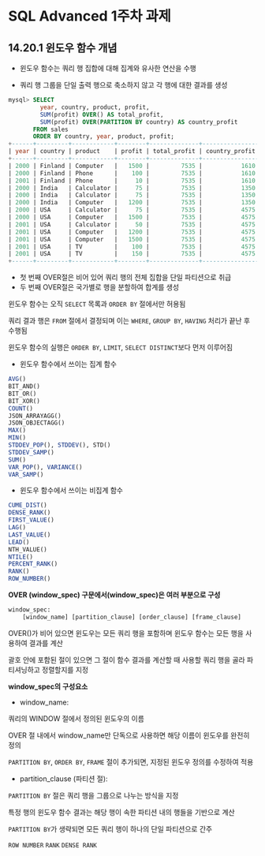 # SQL Advanced 1주차 과제

## 14.20.1 윈도우 함수 개념
- 윈도우 함수는 쿼리 행 집합에 대해 집계와 유사한 연산을 수행

- 쿼리 행 그룹을 단일 출력 행으로 축소하지 않고 각 행에 대한 결과를 생성
```sql
mysql> SELECT
         year, country, product, profit,
         SUM(profit) OVER() AS total_profit,
         SUM(profit) OVER(PARTITION BY country) AS country_profit
       FROM sales
       ORDER BY country, year, product, profit;
+------+---------+------------+--------+--------------+----------------+
| year | country | product    | profit | total_profit | country_profit |
+------+---------+------------+--------+--------------+----------------+
| 2000 | Finland | Computer   |   1500 |         7535 |           1610 |
| 2000 | Finland | Phone      |    100 |         7535 |           1610 |
| 2001 | Finland | Phone      |     10 |         7535 |           1610 |
| 2000 | India   | Calculator |     75 |         7535 |           1350 |
| 2000 | India   | Calculator |     75 |         7535 |           1350 |
| 2000 | India   | Computer   |   1200 |         7535 |           1350 |
| 2000 | USA     | Calculator |     75 |         7535 |           4575 |
| 2000 | USA     | Computer   |   1500 |         7535 |           4575 |
| 2001 | USA     | Calculator |     50 |         7535 |           4575 |
| 2001 | USA     | Computer   |   1200 |         7535 |           4575 |
| 2001 | USA     | Computer   |   1500 |         7535 |           4575 |
| 2001 | USA     | TV         |    100 |         7535 |           4575 |
| 2001 | USA     | TV         |    150 |         7535 |           4575 |
+------+---------+------------+--------+--------------+----------------+
```
- 첫 번째 OVER절은 비어 있어 쿼리 행의 전체 집합을 단일 파티션으로 취급
- 두 번째 OVER절은 국가별로 행을 분할하여 합계를 생성

윈도우 함수는 오직 `SELECT` 목록과 `ORDER BY` 절에서만 허용됨
 
쿼리 결과 행은 `FROM` 절에서 결정되며 이는 `WHERE`, `GROUP BY`, `HAVING` 처리가 끝난 후 수행됨

윈도우 함수의 실행은 `ORDER BY`, `LIMIT`, `SELECT DISTINCT`보다 먼저 이루어짐

- 윈도우 함수에서 쓰이는 집계 함수
```sql
AVG()
BIT_AND()
BIT_OR()
BIT_XOR()
COUNT()
JSON_ARRAYAGG()
JSON_OBJECTAGG()
MAX()
MIN()
STDDEV_POP(), STDDEV(), STD()
STDDEV_SAMP()
SUM()
VAR_POP(), VARIANCE()
VAR_SAMP()
```

- 윈도우 함수에서 쓰이는 비집계 함수
```sql
CUME_DIST()
DENSE_RANK()
FIRST_VALUE()
LAG()
LAST_VALUE()
LEAD()
NTH_VALUE()
NTILE()
PERCENT_RANK()
RANK()
ROW_NUMBER()
``` 

**OVER (window_spec) 구문에서(window_spec)은 여러 부분으로 구성**

```sql
window_spec:
    [window_name] [partition_clause] [order_clause] [frame_clause]
``` 
OVER()가 비어 있으면 윈도우는 모든 쿼리 행을 포함하며 윈도우 함수는 모든 행을 사용하여 결과를 계산

괄호 안에 포함된 절이 있으면 그 절이 함수 결과를 계산할 때 사용할 쿼리 행을 골라 파티셔닝하고 정렬할지를 지정

**window_spec의 구성요소**
- window_name:

쿼리의 WINDOW 절에서 정의된 윈도우의 이름

OVER 절 내에서 window_name만 단독으로 사용하면 해당 이름이 윈도우를 완전히 정의

`PARTITION BY`, `ORDER BY`, `FRAME` 절이 추가되면, 지정된 윈도우 정의를 수정하여 적용


- partition_clause (파티션 절):

`PARTITION BY` 절은 쿼리 행을 그룹으로 나누는 방식을 지정

특정 행의 윈도우 함수 결과는 해당 행이 속한 파티션 내의 행들을 기반으로 계산

`PARTITION BY`가 생략되면 모든 쿼리 행이 하나의 단일 파티션으로 간주

`ROW NUMBER`
`RANK`
`DENSE RANK`
